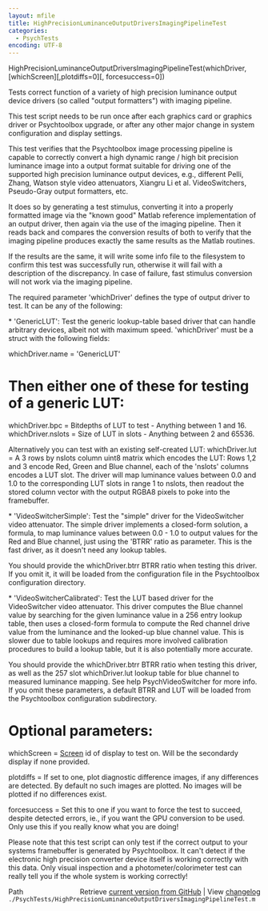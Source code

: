 ```yaml
---
layout: mfile
title: HighPrecisionLuminanceOutputDriversImagingPipelineTest
categories:
  - PsychTests
encoding: UTF-8
---
```


HighPrecisionLuminanceOutputDriversImagingPipelineTest(whichDriver, [whichScreen][,plotdiffs=0][, forcesuccess=0])

Tests correct function of a variety of high precision luminance output
device drivers (so called "output formatters") with imaging pipeline.

This test script needs to be run once after each graphics card or
graphics driver or Psychtoolbox upgrade, or after any other major change
in system configuration and display settings.

This test verifies that the Psychtoolbox image processing pipeline is
capable to correctly convert a high dynamic range / high bit precision
luminance image into a output format suitable for driving one of the
supported high precision luminance output devices, e.g., different Pelli,
Zhang, Watson style video attenuators, Xiangru Li et al. VideoSwitchers,
Pseudo-Gray output formatters, etc.

It does so by generating a test stimulus, converting it into a properly
formatted image via the "known good" Matlab reference implementation of
an output driver, then again via the  use of the imaging pipeline. Then
it reads back and compares the conversion results of both to verify that
the imaging pipeline produces exactly the same results as the Matlab
routines.

If the results are the same, it will write some info file to the
filesystem to confirm this test was successfully run, otherwise it will
fail with a description of the discrepancy. In case of failure, fast
stimulus conversion will not work via the imaging pipeline.

The required parameter 'whichDriver' defines the type of output driver to
test. It can be any of the following:

\* 'GenericLUT': Test the generic lookup-table based driver that can handle
arbitrary devices, albeit not with maximum speed. 'whichDriver' must be a
struct with the following fields:

whichDriver.name = 'GenericLUT'

# Then either one of these for testing of a generic LUT:

whichDriver.bpc = Bitdepths of LUT to test - Anything between 1 and 16.
whichDriver.nslots = Size of LUT in slots - Anything between 2 and 65536.

Alternatively you can test with an existing self-created LUT:
whichDriver.lut = A 3 rows by nslots column uint8 matrix which encodes
the LUT: Rows 1,2 and 3 encode Red, Green and Blue channel, each of the
'nslots' columns encodes a LUT slot. The driver will map luminance values
between 0.0 and 1.0 to the corresponding LUT slots in range 1 to nslots,
then readout the stored column vector with the output RGBA8 pixels to
poke into the framebuffer.

\* 'VideoSwitcherSimple': Test the "simple" driver for the VideoSwitcher
video attenuator. The simple driver implements a closed-form solution, a
formula, to map luminance values between 0.0 - 1.0 to output values for
the Red and Blue channel, just using the 'BTRR' ratio as parameter. This
is the fast driver, as it doesn't need any lookup tables.

You should provide the whichDriver.btrr BTRR ratio when testing this
driver. If you omit it, it will be loaded from the configuration file in
the Psychtoolbox configuration directory.

\* 'VideoSwitcherCalibrated': Test the LUT based driver for the VideoSwitcher
video attenuator. This driver computes the Blue channel value by
searching for the given luminance value in a 256 entry lookup table, then
uses a closed-form formula to compute the Red channel drive value from
the luminance and the looked-up blue channel value. This is slower due to table
lookups and requires more involved calibration procedures to build a
lookup table, but it is also potentially more accurate.

You should provide the whichDriver.btrr BTRR ratio when testing this
driver, as well as the 257 slot whichDriver.lut lookup table for blue
channel to measured luminance mapping. See help PsychVideoSwitcher for
more info. If you omit these parameters, a default BTRR and LUT will be
loaded from the Psychtoolbox configuration subdirectory.

# Optional parameters:

whichScreen  = [Screen](/docs/Screen) id of display to test on. Will be the secondardy
               display if none provided.

plotdiffs    = If set to one, plot diagnostic difference images, if any
               differences are detected. By default no such images are
               plotted. No images will be plotted if no differences
               exist.

forcesuccess = Set this to one if you want to force the test to succeed,
               despite detected errors, ie., if you want the GPU
               conversion to be used. Only use this if you really know
               what you are doing!

Please note that this test script can only test if the correct output to
your systems framebuffer is generated by Psychtoolbox. It can't detect if
the electronic high precision converter device itself is working
correctly with this data. Only visual inspection and a
photometer/colorimeter test can really tell you if the whole system is
working correctly!



<div class="code_header" style="text-align:right;">
  <span style="float:left;">Path&nbsp;&nbsp;</span> <span class="counter">Retrieve <a href=
  "https://raw.github.com/Psychtoolbox-3/Psychtoolbox-3/beta/./PsychTests/HighPrecisionLuminanceOutputDriversImagingPipelineTest.m">current version from GitHub</a> | View <a href=
  "https://github.com/Psychtoolbox-3/Psychtoolbox-3/commits/beta/./PsychTests/HighPrecisionLuminanceOutputDriversImagingPipelineTest.m">changelog</a></span>
</div>
<div class="code">
  <code>./PsychTests/HighPrecisionLuminanceOutputDriversImagingPipelineTest.m</code>
</div>
